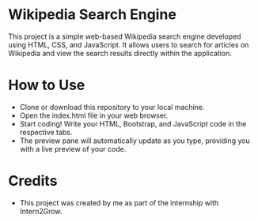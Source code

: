# Wikipedia Search Engine
This project is a simple web-based Wikipedia search engine developed using HTML, CSS, and JavaScript. It allows users to search for articles on Wikipedia and view the search results directly within the application.

# How to Use
<ul> <li>Clone or download this repository to your local machine.<br/></li> <li>Open the index.html file in your web browser.<br/></li> <li>Start coding! Write your HTML, Bootstrap, and JavaScript code in the respective tabs.<br/></li> <li>The preview pane will automatically update as you type, providing you with a live preview of your code.<br/> </li> </ul>

# Credits
<ul> <li> This project was created by me as part of the internship with Intern2Grow.<br/> </li> </ul>
